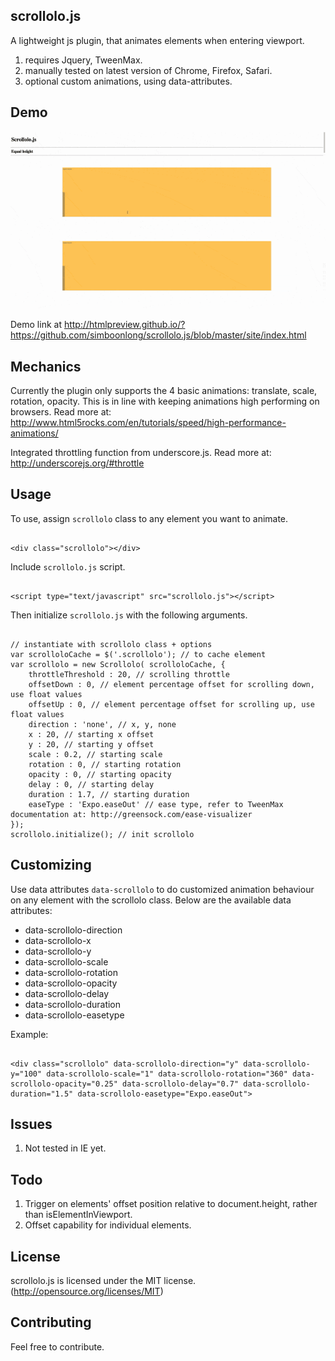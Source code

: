 ## scrollolo.js
A lightweight js plugin, that animates elements when entering viewport.

1. requires Jquery, TweenMax.
2. manually tested on latest version of Chrome, Firefox, Safari.
3. optional custom animations, using data-attributes.


## Demo
![scrollolo.js demo](scrollolo.gif)

Demo link at http://htmlpreview.github.io/?https://github.com/simboonlong/scrollolo.js/blob/master/site/index.html


## Mechanics

Currently the plugin only supports the 4 basic animations: translate, scale, rotation, opacity. This is in line with keeping animations high performing on browsers. Read more at: http://www.html5rocks.com/en/tutorials/speed/high-performance-animations/

Integrated throttling function from underscore.js. Read more at: http://underscorejs.org/#throttle


## Usage
To use, assign `scrollolo` class to any element you want to animate.
```

<div class="scrollolo"></div>

```

Include `scrollolo.js` script.
```

<script type="text/javascript" src="scrollolo.js"></script>

```

Then initialize `scrollolo.js` with the following arguments.

```

// instantiate with scrollolo class + options
var scrolloloCache = $('.scrollolo'); // to cache element
var scrollolo = new Scrollolo( scrolloloCache, {
    throttleThreshold : 20, // scrolling throttle
    offsetDown : 0, // element percentage offset for scrolling down, use float values
    offsetUp : 0, // element percentage offset for scrolling up, use float values
    direction : 'none', // x, y, none
    x : 20, // starting x offset
    y : 20, // starting y offset
    scale : 0.2, // starting scale
    rotation : 0, // starting rotation
    opacity : 0, // starting opacity
    delay : 0, // starting delay
    duration : 1.7, // starting duration
    easeType : 'Expo.easeOut' // ease type, refer to TweenMax documentation at: http://greensock.com/ease-visualizer
});
scrollolo.initialize(); // init scrollolo

```

## Customizing
Use data attributes `data-scrollolo` to do customized animation behaviour on any element with the scrollolo class. Below are the available data attributes:

- data-scrollolo-direction
- data-scrollolo-x
- data-scrollolo-y
- data-scrollolo-scale
- data-scrollolo-rotation
- data-scrollolo-opacity
- data-scrollolo-delay
- data-scrollolo-duration
- data-scrollolo-easetype

Example:
```

<div class="scrollolo" data-scrollolo-direction="y" data-scrollolo-y="100" data-scrollolo-scale="1" data-scrollolo-rotation="360" data-scrollolo-opacity="0.25" data-scrollolo-delay="0.7" data-scrollolo-duration="1.5" data-scrollolo-easetype="Expo.easeOut">

```


## Issues
1. Not tested in IE yet.


## Todo
1. Trigger on elements' offset position relative to document.height, rather than isElementInViewport.
2. Offset capability for individual elements.


## License
scrollolo.js is licensed under the MIT license. (http://opensource.org/licenses/MIT)


## Contributing
Feel free to contribute.

